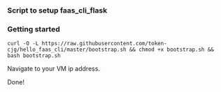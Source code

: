 ### Script to setup faas_cli_flask


### Getting started

`curl -O -L https://raw.githubusercontent.com/token-cjg/hello_faas_cli/master/bootstrap.sh && chmod +x bootstrap.sh && bash bootstrap.sh`

Navigate to your VM ip address.

Done!

